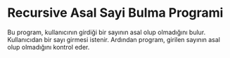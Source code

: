 # Recursive Asal Sayi Bulma Programi
 Bu program, kullanıcının girdiği bir sayının asal olup olmadığını bulur. Kullanıcıdan bir sayı girmesi istenir. Ardından program, girilen sayının asal olup olmadığını kontrol eder.
